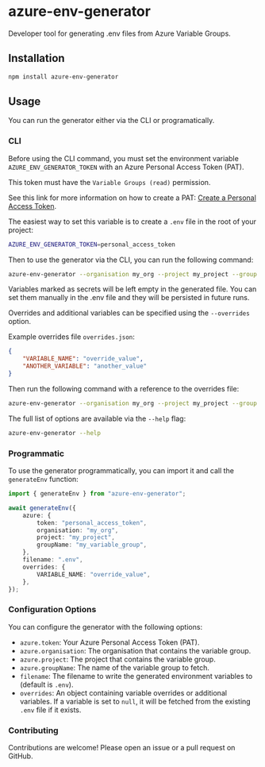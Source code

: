# azure-env-generator

Developer tool for generating .env files from Azure Variable Groups.

## Installation

```bash
npm install azure-env-generator
```

## Usage

You can run the generator either via the CLI or programatically.

### CLI

Before using the CLI command, you must set the environment variable `AZURE_ENV_GENERATOR_TOKEN` with an Azure Personal Access Token (PAT).

This token must have the `Variable Groups (read)` permission.

See this link for more information on how to create a PAT: [Create a Personal Access Token](https://learn.microsoft.com/en-us/azure/devops/organizations/accounts/use-personal-access-tokens-to-authenticate).

The easiest way to set this variable is to create a `.env` file in the root of your project:

```bash
AZURE_ENV_GENERATOR_TOKEN=personal_access_token
```

Then to use the generator via the CLI, you can run the following command:

```bash
azure-env-generator --organisation my_org --project my_project --group my_variable_group
```

Variables marked as secrets will be left empty in the generated file. You can set them manually in the .env file and they will be persisted in future runs.

Overrides and additional variables can be specified using the `--overrides` option.

Example overrides file `overrides.json`:

```json
{
    "VARIABLE_NAME": "override_value",
    "ANOTHER_VARIABLE": "another_value"
}
```

Then run the following command with a reference to the overrides file:

```bash
azure-env-generator --organisation my_org --project my_project --group my_variable_group --overrides overrides.json
```

The full list of options are available via the `--help` flag:

```bash
azure-env-generator --help
```

### Programmatic

To use the generator programmatically, you can import it and call the `generateEnv` function:

```typescript
import { generateEnv } from "azure-env-generator";

await generateEnv({
    azure: {
        token: "personal_access_token",
        organisation: "my_org",
        project: "my_project",
        groupName: "my_variable_group",
    },
    filename: ".env",
    overrides: {
        VARIABLE_NAME: "override_value",
    },
});
```

### Configuration Options

You can configure the generator with the following options:

- `azure.token`: Your Azure Personal Access Token (PAT).
- `azure.organisation`: The organisation that contains the variable group.
- `azure.project`: The project that contains the variable group.
- `azure.groupName`: The name of the variable group to fetch.
- `filename`: The filename to write the generated environment variables to (default is `.env`).
- `overrides`: An object containing variable overrides or additional variables. If a variable is set to `null`, it will be fetched from the existing `.env` file if it exists.

### Contributing

Contributions are welcome! Please open an issue or a pull request on GitHub.

